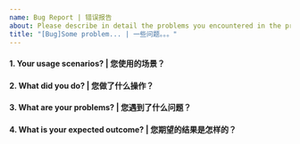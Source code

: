 ```yaml
---
name: Bug Report | 错误报告
about: Please describe in detail the problems you encountered in the process of using | 请详细描述您使用过程中遇到的问题
title: "[Bug]Some problem... | 一些问题。。。"
---
```


<!-- Please answer these questions before you submit a bug. | 请在您提交 bug 之前，回答以下这些问题。 -->

#### 1. Your usage scenarios? | 您使用的场景？

#### 2. What did you do? | 您做了什么操作？

#### 3. What are your problems? | 您遇到了什么问题？

#### 4. What is your expected outcome? | 您期望的结果是怎样的？
